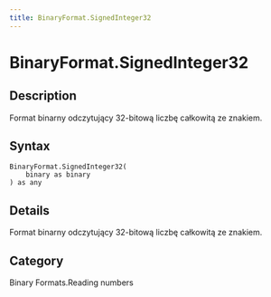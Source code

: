 ```yaml
---
title: BinaryFormat.SignedInteger32
---
```


# BinaryFormat.SignedInteger32


## Description

Format binarny odczytujący 32-bitową liczbę całkowitą ze znakiem.


## Syntax

```powerquery
BinaryFormat.SignedInteger32(
    binary as binary
) as any
```


## Details

Format binarny odczytujący 32-bitową liczbę całkowitą ze znakiem.



## Category
Binary Formats.Reading numbers
